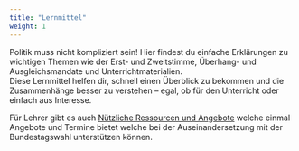 ```yaml
---
title: "Lernmittel"
weight: 1
---
```


Politik muss nicht kompliziert sein! Hier findest du einfache Erklärungen zu wichtigen Themen wie der Erst- und Zweitstimme, Überhang- und Ausgleichsmandate und  Unterrichtmaterialien.  
Diese Lernmittel helfen dir, schnell einen Überblick zu bekommen und die Zusammenhänge besser zu verstehen – egal, ob für den Unterricht oder einfach aus Interesse.


Für Lehrer gibt es auch [Nützliche Ressourcen und Angebote](./lernmittel/unterrichtsmaterial) welche einmal Angebote und Termine bietet welche bei der Auseinandersetzung mit der Bundestagswahl unterstützen können.